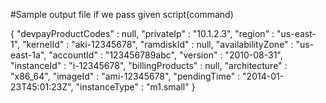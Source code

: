 #Sample output file if we pass given script(command)

{
    "devpayProductCodes" : null,
    "privateIp" : "10.1.2.3",
    "region" : "us-east-1",
    "kernelId" : "aki-12345678",
    "ramdiskId" : null,
    "availabilityZone" : "us-east-1a",
    "accountId" : "123456789abc",
    "version" : "2010-08-31",
    "instanceId" : "i-12345678",
    "billingProducts" : null,
    "architecture" : "x86_64",
    "imageId" : "ami-12345678",
    "pendingTime" : "2014-01-23T45:01:23Z",
    "instanceType" : "m1.small"
}

